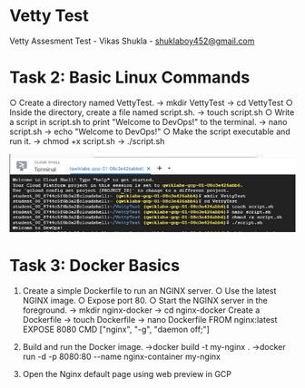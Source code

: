 # Vetty Test
 Vetty Assesment Test - Vikas Shukla - shuklaboy452@gmail.com

# Task 2: Basic Linux Commands 
○ Create a directory named VettyTest. 
    -> mkdir VettyTest
    -> cd VettyTest
○ Inside the directory, create a file named script.sh. 
    -> touch script.sh
○ Write a script in script.sh to print "Welcome to DevOps!" to the terminal. 
    -> nano script.sh
    -> echo "Welcome to DevOps!"
○ Make the script executable and run it.
    -> chmod +x script.sh
    -> ./script.sh
 
 ![alt text](<task2.jpg>)
 # Task 3: Docker Basics 

1. Create a simple Dockerfile to run an NGINX server. 
○ Use the latest NGINX image. 
○ Expose port 80. 
○ Start the NGINX server in the foreground. 
    -> mkdir nginx-docker
    -> cd nginx-docker
Create a Dockerfile
    -> touch Dockerfile
    -> nano Dockerfile
            FROM nginx:latest
            EXPOSE 8080
            CMD ["nginx", "-g", "daemon off;"]

2. Build and run the Docker image. 
    ->docker build -t my-nginx .
    ->docker run -d -p 8080:80 --name nginx-container my-nginx

3. Open the Nginx default page
using web preview in GCP 





